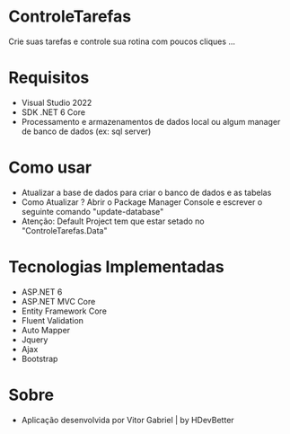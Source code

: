 ﻿# ControleTarefas
Crie suas tarefas e controle sua rotina com poucos cliques ...

# Requisitos
- Visual Studio 2022 
- SDK .NET 6 Core
- Processamento e armazenamentos de dados local ou algum manager de banco de dados (ex: sql server)

# Como usar
- Atualizar a base de dados para criar o banco de dados e as tabelas 
- Como Atualizar ? Abrir o Package Manager Console e escrever o seguinte comando "update-database" 
- Atenção: Default Project tem que estar setado no "ControleTarefas.Data"

# Tecnologias Implementadas
- ASP.NET 6
- ASP.NET MVC Core
- Entity Framework Core 
- Fluent Validation
- Auto Mapper
- Jquery
- Ajax
- Bootstrap

# Sobre
- Aplicação desenvolvida por Vitor Gabriel | by HDevBetter
